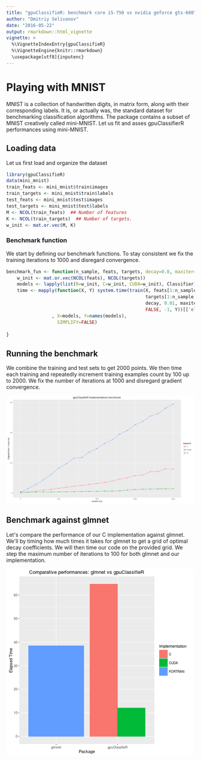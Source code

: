 ```yaml
---
title: "gpuClassifieR: benchmark core i5-750 vs nvidia geforce gtx-680"
author: "Dmitriy Selivanov"
date: "2016-05-22"
output: rmarkdown::html_vignette
vignette: >
  %\VignetteIndexEntry{gpuClassifieR}
  %\VignetteEngine{knitr::rmarkdown}
  \usepackage[utf8]{inputenc}
---
```

# Playing with MNIST

MNIST is a collection of handwritten digits, in matrix form, along with their corresponding labels. It is, or actually was, the standard dataset for benchmarking classification algorithms. The package contains a subset of MNIST creatively called mini-MNIST.
Let us fit and asses gpuClassifierR performances using mini-MNIST.

## Loading data
Let us first load and organize the dataset

```r
library(gpuClassifieR)
data(mini_mnist)
train_feats <- mini_mnist$train$images
train_targets <- mini_mnist$train$labels
test_feats <- mini_mnist$test$images
test_targets <- mini_mnist$test$labels
M <- NCOL(train_feats)  ## Number of features
K <- NCOL(train_targets)  ## Number of targets.
w_init <- mat.or.vec(M, K)
```

### Benchmark function
We start by defining our benchmark functions. To stay consistent we fix the training iterations to 1000 and disregard convergence.

```r
benchmark_fun <- function(n_sample, feats, targets, decay=0.0, maxiter=1000) {
    w_init <- mat.or.vec(NCOL(feats), NCOL(targets))
    models <- lapply(list(R=w_init, C=w_init, CUDA=w_init), Classifier)
    time <- mapply(function(X, Y) system.time(train(X, feats[1:n_sample,, drop=FALSE],
                                                    targets[1:n_sample,, drop=FALSE],
                                                    decay, 0.01, maxiter,
                                                    FALSE, -1, Y))[['elapsed']]
                 , X=models, Y=names(models),
                   SIMPLIFY=FALSE)

}
```

## Running the benchmark
We combine the training and test sets to get 2000 points. We then time each training and repeatedly increment training examples count by 100 up to 2000. We fix the number of iterations at 1000 and disregard gradient convergence.

![plot of chunk benchplot](figure/benchplot-2.png) 

## Benchmark against glmnet
Let's compare the performance of our C implementation against glmnet. We'll by timing how much times it takes for glmnet to get a grid of optimal decay coefficients. We will then time our code on the provided grid. We step the maximum number of iterations to 100 for both glmnet and our implementation.

![plot of chunk compareplot](figure/compareplot-2.png) 